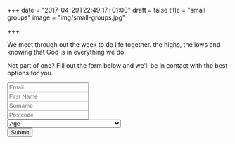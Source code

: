 +++
date = "2017-04-29T22:49:17+01:00"
draft = false
title = "small groups"
image = "img/small-groups.jpg"

+++

We meet through out the week to do life together. the highs, the lows and knowing that God is in everything we do.
<!--more-->

Not part of one? Fill out the form below and we'll be in contact with the best options for you.

<form class="form">
    <div class="form-group">
        <input type="email" class="form-control" id="exampleInputEmail1" placeholder="Email">
    </div>
    <div class="form-group">
        <input type="text" class="form-control" id="exampleInputName" placeholder="First Name">
    </div>
    <div class="form-group">
        <input type="text" class="form-control" id="exampleInputName" placeholder="Surname">
    </div>
    <div class="form-group">
        <input type="text" class="form-control" id="exampleInputName" placeholder="Postcode">
    </div>
    <div class="form-group">
        <select class="form-control">
          <option value="" disabled selected>Age</option>
          <option>5-10</option>
          <option>11-18</option>
          <option>18+</option>
          <option>Young at heart but would rather not say!</option>
        </select>
    </div>
    <button type="submit" class="btn btn-default">Submit</button>
</form>
